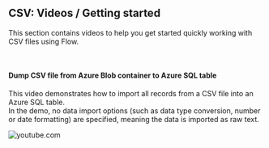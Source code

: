## CSV: Videos / Getting started
This section contains videos to help you get started quickly working with CSV files using Flow.  

<br/>

#### Dump CSV file from Azure Blob container to Azure SQL table
This video demonstrates how to import all records from a CSV file into an Azure SQL table.  
In the demo, no data import options (such as data type conversion, number or date formatting) are specified, meaning the data is imported as raw text.  

![youtube.com](https://youtu.be/sSZeJNqnnwU)